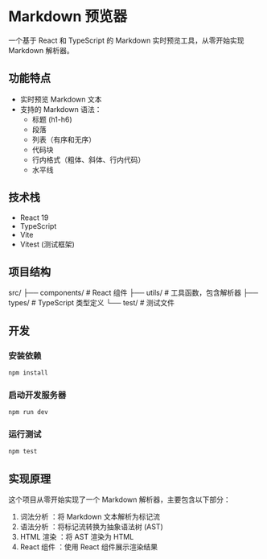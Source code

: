 # Markdown 预览器

一个基于 React 和 TypeScript 的 Markdown 实时预览工具，从零开始实现 Markdown 解析器。

## 功能特点

- 实时预览 Markdown 文本
- 支持的 Markdown 语法：
  - 标题 (h1-h6)
  - 段落
  - 列表（有序和无序）
  - 代码块
  - 行内格式（粗体、斜体、行内代码）
  - 水平线

## 技术栈

- React 19
- TypeScript
- Vite
- Vitest (测试框架)

## 项目结构

src/
├── components/       # React 组件
├── utils/            # 工具函数，包含解析器
├── types/            # TypeScript 类型定义
└── test/             # 测试文件

## 开发

### 安装依赖

```bash
npm install
```

### 启动开发服务器
```bash
npm run dev
 ```

### 运行测试
```bash
npm test
 ```

## 实现原理
这个项目从零开始实现了一个 Markdown 解析器，主要包含以下部分：

1. 词法分析 ：将 Markdown 文本解析为标记流
2. 语法分析 ：将标记流转换为抽象语法树 (AST)
3. HTML 渲染 ：将 AST 渲染为 HTML
4. React 组件 ：使用 React 组件展示渲染结果
